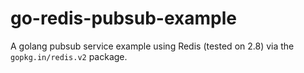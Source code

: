 # go-redis-pubsub-example

A golang pubsub service example using Redis (tested on 2.8) via the `gopkg.in/redis.v2` package.